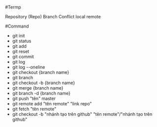 #Termp

Repository (Repo)
Branch
Conflict
local
remote

#Command

- git init
- git status
- git add 
- git reset
- git commit
- git log
- git log --oneline
- git checkout {branch name}
- git branch
- git checkout -b {branch name}
- git merge {branch name}
- git branch -d {branch name}
- git push "tên" master
- git remote add "tên remote" "link repo"
- git fetch "tên remote"
- git checkout -b "nhánh tạo trên github" "tên remote"/"nhánh tạo trên github"

